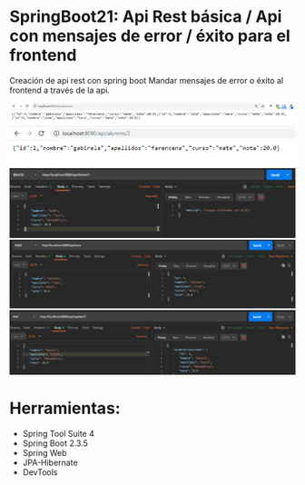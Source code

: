 # SpringBoot21: Api Rest básica / Api con mensajes de error / éxito para el frontend

Creación de api rest con spring boot
Mandar mensajes de error o éxito al frontend a través de la api.

![](https://raw.githubusercontent.com/ctec105/SpringBoot22/master/image01.png)
![](https://raw.githubusercontent.com/ctec105/SpringBoot22/master/image02.png)
![](https://raw.githubusercontent.com/ctec105/SpringBoot22/master/image03.png)
![](https://raw.githubusercontent.com/ctec105/SpringBoot22/master/image04.png)
![](https://raw.githubusercontent.com/ctec105/SpringBoot22/master/image05.png)

# Herramientas:
- Spring Tool Suite 4
- Spring Boot 2.3.5
- Spring Web 
- JPA-Hibernate
- DevTools

